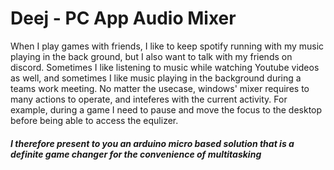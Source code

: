 # Deej - PC App Audio Mixer
When I play games with friends, I like to keep spotify running with my music playing in the back ground, but I also want to talk with my friends on discord. 
Sometimes I like listening to music while watching Youtube videos as well, and sometimes I like music playing in the background during a teams work meeting. 
No matter the usecase, windows' mixer requires to many actions to operate, and inteferes with the current activity. For example, during a game I need to pause and move the focus to the desktop before being able to access the equlizer.
 
##### I therefore present to you an arduino micro based solution that is a definite game changer for the convenience of multitasking
